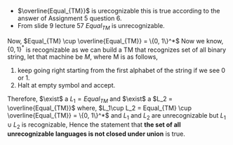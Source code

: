 -   $\overline{Equal_{TM}}$ is urecognizable this is true according to the answer of Assignment 5 question 6.
-   From slide 9 lecture 57 $Equal_{TM}$ is unrecognizable.

Now, $Equal_{TM} \cup \overline{Equal_{TM}} = \{0, 1\}^*$
Now we know, $\{0, 1\}^*$ is recognizable as we can build a TM that recognizes set of all binary string, let that machine be $M$, where M is as follows,
1. keep going right starting from the first alphabet of the string if we see 0 or 1. 
2. Halt at empty symbol and accept.

Therefore, $\exist$ a $L_1 = Equal_{TM}$  and $\exist$ a $L_2 = \overline{Equal_{TM}}$ where, $L_1\cup L_2 = Equal_{TM} \cup \overline{Equal_{TM}} = \{0, 1\}^*$ and $L_1$ and $L_2$ are unrecognizable but $L_1\cup L_2$ is recognizable, Hence the statement  that **the set of all unrecognizable languages is not closed under union** is true.